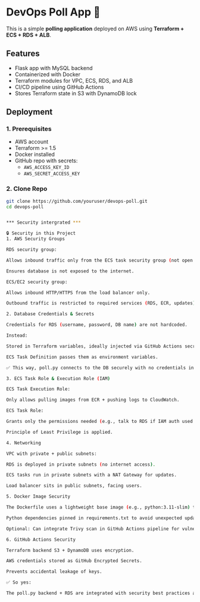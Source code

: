 # DevOps Poll App 🚀

This is a simple **polling application** deployed on AWS using **Terraform + ECS + RDS + ALB**.

## Features
- Flask app with MySQL backend
- Containerized with Docker
- Terraform modules for VPC, ECS, RDS, and ALB
- CI/CD pipeline using GitHub Actions
- Stores Terraform state in S3 with DynamoDB lock

## Deployment

### 1. Prerequisites
- AWS account
- Terraform >= 1.5
- Docker installed
- GitHub repo with secrets:
  - `AWS_ACCESS_KEY_ID`
  - `AWS_SECRET_ACCESS_KEY`

### 2. Clone Repo
```sh
git clone https://github.com/youruser/devops-poll.git
cd devops-poll


*** Security intergrated ***

🔒 Security in this Project
1. AWS Security Groups

RDS security group:

Allows inbound traffic only from the ECS task security group (not open to the public).

Ensures database is not exposed to the internet.

ECS/EC2 security group:

Allows inbound HTTP/HTTPS from the load balancer only.

Outbound traffic is restricted to required services (RDS, ECR, updates).

2. Database Credentials & Secrets

Credentials for RDS (username, password, DB name) are not hardcoded.

Instead:

Stored in Terraform variables, ideally injected via GitHub Actions secrets.

ECS Task Definition passes them as environment variables.

✅ This way, poll.py connects to the DB securely with no credentials inside the repo.

3. ECS Task Role & Execution Role (IAM)

ECS Task Execution Role:

Only allows pulling images from ECR + pushing logs to CloudWatch.

ECS Task Role:

Grants only the permissions needed (e.g., talk to RDS if IAM auth used in future).

Principle of Least Privilege is applied.

4. Networking

VPC with private + public subnets:

RDS is deployed in private subnets (no internet access).

ECS tasks run in private subnets with a NAT Gateway for updates.

Load balancer sits in public subnets, facing users.

5. Docker Image Security

The Dockerfile uses a lightweight base image (e.g., python:3.11-slim) to reduce attack surface.

Python dependencies pinned in requirements.txt to avoid unexpected updates.

Optional: Can integrate Trivy scan in GitHub Actions pipeline for vulnerabilities.

6. GitHub Actions Security

Terraform backend S3 + DynamoDB uses encryption.

AWS credentials stored as GitHub Encrypted Secrets.

Prevents accidental leakage of keys.

✅ So yes:

The poll.py backend + RDS are integrated with security best practices applied (private networking, secrets management, IAM least privilege, security groups, encrypted backend, and CI/CD secrets protection).